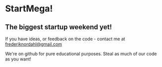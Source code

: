# StartMega!

## The biggest startup weekend yet!

If you have ideas, or feedback on the code - contact me at frederiknordahl@gmail.com

We're on github for pure educational purposes. Steal as much of our code as you want!
